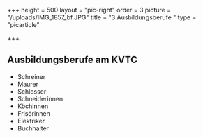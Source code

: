 +++
height = 500
layout = "pic-right"
order = 3
picture = "/uploads/IMG_1857_bf.JPG"
title = "3 Ausbildungsberufe "
type = "picarticle"

+++
## Ausbildungsberufe am KVTC

* Schreiner
* Maurer
* Schlosser
* Schneiderinnen
* Köchinnen
* Frisörinnen
* Elektriker
* Buchhalter